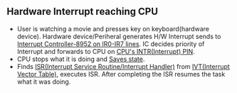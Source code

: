 ## Hardware Interrupt reaching CPU
  - User is watching a movie and presses key on keyboard(hardware device). Hardware device/Periheral generates H/W Interrupt sends to [Interrupt Controller-8952 on IR0-IR7 lines](/Motherboard/8952_PIC). IC decides priority of Interrupt and forwards to CPU on [CPU's INTR(Interrupt) PIN](/Motherboard/CPU/8086/PIN_Diagram.md).
  - CPU stops what it is doing and [Saves state](Things_CPU_does_after_getting_Interrupt.md).
  - Finds [ISR(Interrupt Service Routine/Interrupt Handler)](ISR_Interrupt_Service_Routine.md) from [IVT(Interrupt Vector Table)](IVT_Interrupt_Vector_Table.md), executes ISR. After completing the ISR resumes the task what it was doing.
